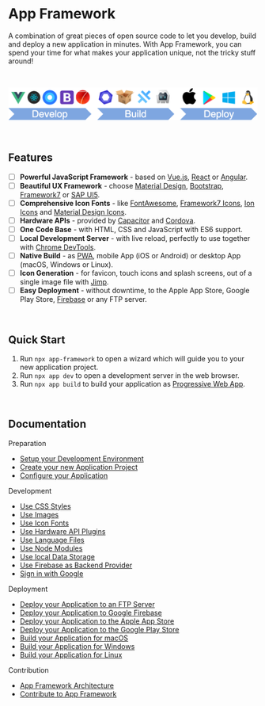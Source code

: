 # App Framework

A combination of great pieces of open source code to let you develop, build and deploy a new application in minutes. With App Framework, you can spend your time for what makes your application unique, not the tricky stuff around!

&nbsp;

![Process](./docs/images/process.png)

&nbsp;

## Features

- [ ] **Powerful JavaScript Framework** - based on [Vue.js](https://vuejs.org/), [React](https://reactjs.org/) or [Angular](https://angular.io/).
- [ ] **Beautiful UX Framework** - choose [Material Design](https://material.io/design/), [Bootstrap](https://getbootstrap.com/), [Framework7](https://framework7.io/) or [SAP UI5](https://sap.github.io/ui5-webcomponents/).
- [ ] **Comprehensive Icon Fonts** - like [FontAwesome](http://fontawesome.io/), [Framework7 Icons](http://framework7.io/icons/), [Ion Icons](http://ionicons.com/) and [Material Design Icons](https://material.io/icons/).
- [ ] **Hardware APIs** - provided by [Capacitor](https://capacitor.ionicframework.com/) and [Cordova](https://cordova.apache.org/).
- [ ] **One Code Base** - with HTML, CSS and JavaScript with ES6 support.
- [ ] **Local Development Server** - with live reload, perfectly to use together with [Chrome DevTools](https://developers.google.com/web/tools/chrome-devtools/).
- [ ] **Native Build** - as [PWA](https://developers.google.com/web/progressive-web-apps/), mobile App (iOS or Android) or desktop App (macOS, Windows or Linux).
- [ ] **Icon Generation** - for favicon, touch icons and splash screens, out of a single image file with [Jimp](https://github.com/oliver-moran/jimp).
- [ ] **Easy Deployment** - without downtime, to the Apple App Store, Google Play Store, [Firebase](https://firebase.google.com/products/hosting/) or any FTP server.

&nbsp;

## Quick Start

1. Run `npx app-framework` to open a wizard which will guide you to your new application project.
2. Run `npx app dev` to open a development server in the web browser.
3. Run `npx app build` to build your application as [Progressive Web App](https://developers.google.com/web/progressive-web-apps/).

&nbsp;

## Documentation

Preparation

- [Setup your Development Environment]()
- [Create your new Application Project]()
- [Configure your Application]()

Development

- [Use CSS Styles]() 
- [Use Images]()
- [Use Icon Fonts]()
- [Use Hardware API Plugins]()
- [Use Language Files]()
- [Use Node Modules]()
- [Use local Data Storage]()
- [Use Firebase as Backend Provider]()
- [Sign in with Google]()
  
Deployment

- [Deploy your Application to an FTP Server]()
- [Deploy your Application to Google Firebase]()
- [Deploy your Application to the Apple App Store]()
- [Deploy your Application to the Google Play Store]()
- [Build your Application for macOS]()
- [Build your Application for Windows]()
- [Build your Application for Linux]()

Contribution

- [App Framework Architecture]()
- [Contribute to App Framework]()
